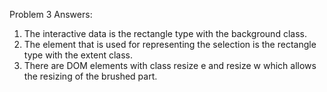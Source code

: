 <p>Problem 3 Answers:</p>
 
<ol>
<li>
	The interactive data is the rectangle type with the background class.
</li>
<li>
	The element that is used for representing the selection is the rectangle type with the extent class.
</li>
<li>
	There are DOM elements with class resize e and resize w which allows the resizing of the brushed part. 
</li>
</ol>